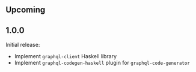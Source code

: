 ## Upcoming

## 1.0.0

Initial release:

* Implement `graphql-client` Haskell library
* Implement `graphql-codegen-haskell` plugin for `graphql-code-generator`
